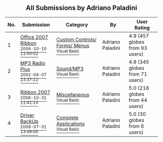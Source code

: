 ﻿<div align="center">

## All Submissions by Adriano Paladini

</div>

No.  | Submission | Category | By   | User Rating
---- | ---------- | -------- | ---- | -----------
1 | [Office 2007 Ribbon<br /><sup>2006-10-10 11:00:02</sup>](https://github.com/Planet-Source-Code/adriano-paladini-office-2007-ribbon__1-66698) | [Custom Controls/ Forms/  Menus<br /><sup>Visual Basic</sup>](../ByCategory/custom-controls-forms-menus__1-4.md) | Adriano Paladini | 4.9 (457 globes from 93 users)
2 | [MP3 Radio Plus<br /><sup>2002-04-07 23:37:12</sup>](https://github.com/Planet-Source-Code/adriano-paladini-mp3-radio-plus__1-33110) | [Sound/MP3<br /><sup>Visual Basic</sup>](../ByCategory/sound-mp3__1-45.md) | Adriano Paladini | 4.9 (345 globes from 71 users)
3 | [Ribbon 2007<br /><sup>2006-10-31 11:41:10</sup>](https://github.com/Planet-Source-Code/adriano-paladini-ribbon-2007__1-66951) | [Miscellaneous<br /><sup>Visual Basic</sup>](../ByCategory/miscellaneous__1-1.md) | Adriano Paladini | 5.0 (218 globes from 44 users)
4 | [Driver BackUp<br /><sup>2008-07-31 13:49:00</sup>](https://github.com/Planet-Source-Code/adriano-paladini-driver-backup__1-70900) | [Complete Applications<br /><sup>Visual Basic</sup>](../ByCategory/complete-applications__1-27.md) | Adriano Paladini | 5.0 (30 globes from 6 users)
